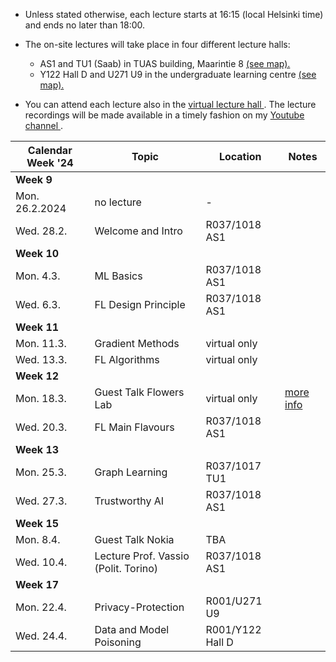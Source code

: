* Unless stated otherwise, each lecture starts at 16:15 (local Helsinki time) and ends no later than 18:00. 

* The on-site lectures will take place in four different lecture halls:  
  -   AS1 and TU1 (Saab) in TUAS building, Maarintie 8 <a href="https://maps.app.goo.gl/WymneLDPXe1WU2cg9"> (see map). </a> 
  -  Y122 Hall D and U271 U9 in the undergraduate learning centre <a href="https://maps.app.goo.gl/B8HBKVaDoSsEBV448"> (see map). </a>

* You can attend each lecture also in the <a href="https://aalto.zoom.us/j/61924584460?pwd=MXJDSHFyemdCOS91aFJxMmhqdXJwQT09"> virtual lecture hall </a>. 
The lecture recordings will be made available in a timely fashion on my <a href="https://www.youtube.com/channel/UC_tW4Z_GfJ2WCnKDtwMuDUA"> Youtube channel  </a>.



| Calendar Week '24| Topic                 | Location  |  Notes  |
|-----------------|-----------------------|---------------|--------------|
|**Week 9**    |                       |               |              |            
|    Mon. 26.2.2024   |   no lecture |       -        |              |        
|   Wed. 28.2.     | Welcome and Intro | R037/1018 AS1      |        |       
|**Week 10**    |                       |               |              |          
| Mon. 4.3. |   ML Basics       |       R037/1018 AS1  |          |  
| Wed. 6.3. |  FL Design Principle       |     R037/1018 AS1     |          |  
|**Week 11**    |                       |               |              |          
| Mon. 11.3. | Gradient Methods   |    virtual only  |            |  
| Wed. 13.3. | FL Algorithms    |      virtual only    |      |   
|**Week 12**  |                       |               |              |         
| Mon. 18.3. |  Guest Talk Flowers Lab   | virtual only | <a href="GuestLectureFlower.md"> more info  </a>     |   
| Wed. 20.3. |  FL Main Flavours    |  R037/1018 AS1    |       |             
|**Week 13**   |                       |               |              |         
| Mon. 25.3. | Graph Learning |  R037/1017 TU1        |               |   
| Wed. 27.3. | Trustworthy AI |   R037/1018 AS1         |               |   
|**Week 15**  |                       |               |              |         
| Mon. 8.4. | Guest Talk Nokia |   TBA      |               |   
| Wed. 10.4. | Lecture Prof. Vassio (Polit. Torino)  |   R037/1018 AS1         |               |   
|**Week 17**   |          |               |              |        
| Mon. 22.4.   |   Privacy-Protection  |     R001/U271 U9 | | 
|  Wed. 24.4.   |   Data and Model Poisoning  |    R001/Y122 Hall D | | 